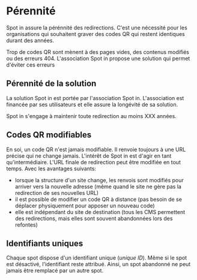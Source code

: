 # Pérennité

Spot in assure la pérénnité des redirections. C'est une nécessité pour les organisations qui souhaitent graver des codes QR qui restent identiques durant des années.

Trop de codes QR sont mènent à des pages vides, des contenus modifiés ou des erreurs 404. L'association Spot in propose une solution qui permet d'éviter ces erreurs

## Pérennité de la solution

La solution Spot in est portée par l'association Spot in. L'association est financée par ses utilisateurs et elle assure la longévité de sa solution.

Spot in s'engage à maintenir toute redirection au moins XXX années.

## Codes QR modifiables

En soi, un code QR n'est jamais modifiable. Il renvoie toujours à une URL précise qui ne change jamais. L'intérêt de Spot in est d'agir en tant qu'intermédiaire. L'URL finale de redirection peut être modifiée en tout temps. Avec les avantages suivants:

- lorsque la structure d'un site change, les renvois sont modifiés pour arriver vers la nouvelle adresse (même quand le site ne gère pas la redirection de ses nouvelles URL)
- il est possible de modifier un code QR à distance (pas besoin de se déplacer physiquement pour apposer un nouveau code)
- elle est indépendant du site de destination (tous les CMS permettent des redirections, mais elles sont souvent abandonnées lors des refontes)

## Identifiants uniques

Chaque spot dispose d'un identifiant unique (*unique ID*). Même si le spot est désactivé, l'identifiant reste attribué. Ainsi, un spot abandonné ne peut jamais être remplacé par un autre spot.